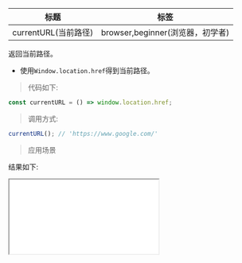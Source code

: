 | 标题                 | 标签                             |
| -------------------- | -------------------------------- |
| currentURL(当前路径) | browser,beginner(浏览器，初学者) |

返回当前路径。

- 使用`Window.location.href`得到当前路径。

> 代码如下:

```js
const currentURL = () => window.location.href;
```

> 调用方式:

```js
currentURL(); // 'https://www.google.com/'
```

> 应用场景

<div class="code-editor" data-url="codes/javascript/html/currentURL.html" data-language="html"></div>

结果如下:

<iframe src="codes/javascript/html/currentURL.html"></iframe>
